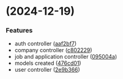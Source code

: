 #  (2024-12-19)


### Features

* auth controller ([aaf2bf7](https://github.com/mukund-gpt/JobStack/commit/aaf2bf738496cc77bc28edc9a3f35083ccbed7ff))
* company controller ([c802229](https://github.com/mukund-gpt/JobStack/commit/c802229c0e8766d38e80bf9ca1f4283557bc15ba))
* job and application controller ([095004a](https://github.com/mukund-gpt/JobStack/commit/095004aad857ae403d9703c99b966aeb9d004ee1))
* models created ([476cd01](https://github.com/mukund-gpt/JobStack/commit/476cd01cf4fe43e111275c1c70824e1185293e95))
* user controller ([2e9b366](https://github.com/mukund-gpt/JobStack/commit/2e9b366a32535999f59fd7e33056d6be45079fd6))



